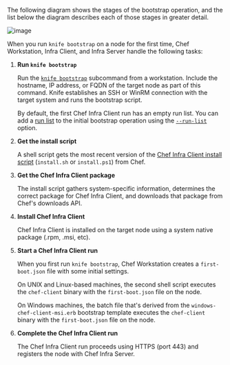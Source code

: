 The following diagram shows the stages of the bootstrap operation,
and the list below the diagram describes each of those stages in greater detail.

![image](/images/chef_bootstrap.png)

When you run `knife bootstrap` on a node for the first time, Chef Workstation, Infra Client, and Infra Server handle the following tasks:

1. **Run `knife bootstrap`**

   Run the [`knife bootstrap`](/workstation/knife_bootstrap/) subcommand from a workstation. Include the hostname, IP address, or FQDN of the target node as part of this command. Knife establishes an SSH or WinRM connection with the target system and runs the bootstrap script.

    By default, the first Chef Infra Client run has an empty run list. You can add a [run list](/run_lists/) to the initial bootstrap operation using the [`--run-list`](/workstation/knife_bootstrap/#node-options) option.

1. **Get the install script**

    A shell script gets the most recent version of the [Chef Infra Client install script](/chef_install_script/) (`install.sh` or `install.ps1`) from Chef.

1. **Get the Chef Infra Client package**

    The install script gathers system-specific information, determines the correct package for Chef Infra Client, and downloads that package from Chef's downloads API.

1. **Install Chef Infra Client**

    Chef Infra Client is installed on the target node using a system native package (.rpm, .msi, etc).

1. **Start a Chef Infra Client run**

    When you first run `knife bootstrap`, Chef Workstation creates a `first-boot.json` file with some initial settings.

    On UNIX and Linux-based machines, the second shell script executes the `chef-client` binary with the `first-boot.json` file on the node.

    On Windows machines, the batch file that's derived from the `windows-chef-client-msi.erb` bootstrap template executes the `chef-client` binary with the `first-boot.json` file on the node.

1. **Complete the Chef Infra Client run**

    The Chef Infra Client run proceeds using HTTPS (port 443) and registers the node with Chef Infra Server.

